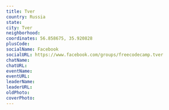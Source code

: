 ```yaml
---
title: Tver
country: Russia
state: 
city: Tver
neighborhood: 
coordinates: 56.858675, 35.920828
plusCode:
socialName: Facebook
socialURL: https://www.facebook.com/groups/freecodecamp.tver
chatName:
chatURL:
eventName:
eventURL:
leaderName:
leaderURL:
oldPhoto: 
coverPhoto:
---
```

